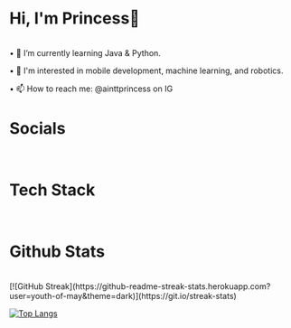 
<h1>Hi, I'm Princess👋</h1>
<br>
• 🌱 I’m currently learning Java & Python.

• 👀 I'm interested in mobile development, machine learning, and robotics.

• 📫 How to reach me: @ainttprincess on IG

<h1>Socials</h1>
<br>

<h1>Tech Stack</h1>
<br>

<h1>Github Stats</h1>
<br>
[![GitHub Streak](https://github-readme-streak-stats.herokuapp.com?user=youth-of-may&theme=dark)](https://git.io/streak-stats)

[![Top Langs](https://github-readme-stats.vercel.app/api/top-langs/?username=youth-of-may&layout=compact&theme=vision-friendly-dark)](https://github.com/anuraghazra/github-readme-stats)

<!--
**youth-of-may/youth-of-may** is a ✨ _special_ ✨ repository because its `README.md` (this file) appears on your GitHub profile.

Here are some ideas to get you started:

- 🔭 I’m currently working on ...
- 🌱 I’m currently learning ...
- 👯 I’m looking to collaborate on ...
- 🤔 I’m looking for help with ...
- 💬 Ask me about ...
- 📫 How to reach me: ...
- 😄 Pronouns: ...
- ⚡ Fun fact: ...
-->
